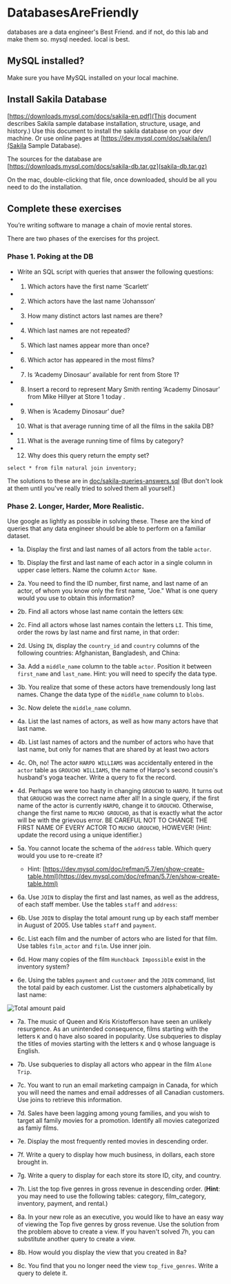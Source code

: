 # DatabasesAreFriendly
databases are a data engineer's Best Friend. and if not, do this lab and make them so. mysql needed. local is best.


## MySQL installed?

Make sure you have MySQL installed on your local machine.

## Install Sakila Database

[https://downloads.mysql.com/docs/sakila-en.pdf](This document describes Sakila sample database installation, structure, usage, and history.) Use this document to install the sakila database on your dev machine. Or use online pages at [https://dev.mysql.com/doc/sakila/en/](Sakila Sample Database).

The sources for the database are [https://downloads.mysql.com/docs/sakila-db.tar.gz](sakila-db.tar.gz)

On the mac, double-clicking that file, once downloaded, should be all you need to do the installation.


## Complete these exercises

You’re writing software to manage a chain of movie rental stores.

There are two phases of the exercises for ths project. 

### Phase 1. Poking at the DB

* Write an SQL script with queries that answer the following questions:
* 1. Which actors have the first name ‘Scarlett’
* 2. Which actors have the last name ‘Johansson’
* 3. How many distinct actors last names are there?
* 4. Which last names are not repeated?
* 5. Which last names appear more than once?
* 6. Which actor has appeared in the most films?
* 7. Is ‘Academy Dinosaur’ available for rent from Store 1?
* 8. Insert a record to represent Mary Smith renting ‘Academy Dinosaur’ from Mike Hillyer at Store 1 today .
* 9. When is ‘Academy Dinosaur’ due?
* 10. What is that average running time of all the films in the sakila DB?
* 11. What is the average running time of films by category?
* 12. Why does this query return the empty set? 

`select * from film natural join inventory;`

The solutions to these are in [doc/sakila-queries-answers.sql](sakila-queries-answers.sql) (But don't look at them until you've really tried to solved them all yourself.)

### Phase 2. Longer, Harder, More Realistic.

Use google as lightly as possible in solving these. These are the kind of queries that any data engineer should be able to perform on a familiar dataset.

* 1a. Display the first and last names of all actors from the table `actor`. 

* 1b. Display the first and last name of each actor in a single column in upper case letters. Name the column `Actor Name`. 

* 2a. You need to find the ID number, first name, and last name of an actor, of whom you know only the first name, "Joe." What is one query would you use to obtain this information?
  	
* 2b. Find all actors whose last name contain the letters `GEN`:
  	
* 2c. Find all actors whose last names contain the letters `LI`. This time, order the rows by last name and first name, in that order:

* 2d. Using `IN`, display the `country_id` and `country` columns of the following countries: Afghanistan, Bangladesh, and China:

* 3a. Add a `middle_name` column to the table `actor`. Position it between `first_name` and `last_name`. Hint: you will need to specify the data type.
  	
* 3b. You realize that some of these actors have tremendously long last names. Change the data type of the `middle_name` column to `blobs`.

* 3c. Now delete the `middle_name` column.

* 4a. List the last names of actors, as well as how many actors have that last name.
  	
* 4b. List last names of actors and the number of actors who have that last name, but only for names that are shared by at least two actors
  	
* 4c. Oh, no! The actor `HARPO WILLIAMS` was accidentally entered in the `actor` table as `GROUCHO WILLIAMS`, the name of Harpo's second cousin's husband's yoga teacher. Write a query to fix the record.
  	
* 4d. Perhaps we were too hasty in changing `GROUCHO` to `HARPO`. It turns out that `GROUCHO` was the correct name after all! In a single query, if the first name of the actor is currently `HARPO`, change it to `GROUCHO`. Otherwise, change the first name to `MUCHO GROUCHO`, as that is exactly what the actor will be with the grievous error. BE CAREFUL NOT TO CHANGE THE FIRST NAME OF EVERY ACTOR TO `MUCHO GROUCHO`, HOWEVER! (Hint: update the record using a unique identifier.)

* 5a. You cannot locate the schema of the `address` table. Which query would you use to re-create it? 

  * Hint: [https://dev.mysql.com/doc/refman/5.7/en/show-create-table.html](https://dev.mysql.com/doc/refman/5.7/en/show-create-table.html)

* 6a. Use `JOIN` to display the first and last names, as well as the address, of each staff member. Use the tables `staff` and `address`:

* 6b. Use `JOIN` to display the total amount rung up by each staff member in August of 2005. Use tables `staff` and `payment`. 
  	
* 6c. List each film and the number of actors who are listed for that film. Use tables `film_actor` and `film`. Use inner join.
  	
* 6d. How many copies of the film `Hunchback Impossible` exist in the inventory system?

* 6e. Using the tables `payment` and `customer` and the `JOIN` command, list the total paid by each customer. List the customers alphabetically by last name:

![Total amount paid](Images/total_payment.png)

* 7a. The music of Queen and Kris Kristofferson have seen an unlikely resurgence. As an unintended consequence, films starting with the letters `K` and `Q` have also soared in popularity. Use subqueries to display the titles of movies starting with the letters `K` and `Q` whose language is English. 

* 7b. Use subqueries to display all actors who appear in the film `Alone Trip`.
   
* 7c. You want to run an email marketing campaign in Canada, for which you will need the names and email addresses of all Canadian customers. Use joins to retrieve this information.

* 7d. Sales have been lagging among young families, and you wish to target all family movies for a promotion. Identify all movies categorized as famiy films.

* 7e. Display the most frequently rented movies in descending order.
  	
* 7f. Write a query to display how much business, in dollars, each store brought in.

* 7g. Write a query to display for each store its store ID, city, and country.
  	
* 7h. List the top five genres in gross revenue in descending order. (**Hint**: you may need to use the following tables: category, film_category, inventory, payment, and rental.)
  	
* 8a. In your new role as an executive, you would like to have an easy way of viewing the Top five genres by gross revenue. Use the solution from the problem above to create a view. If you haven't solved 7h, you can substitute another query to create a view.
  	
* 8b. How would you display the view that you created in 8a?

* 8c. You find that you no longer need the view `top_five_genres`. Write a query to delete it.
